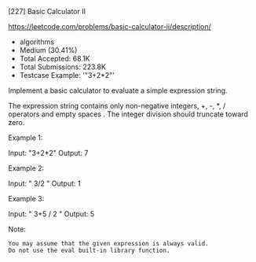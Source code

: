 [227] Basic Calculator II  

https://leetcode.com/problems/basic-calculator-ii/description/

* algorithms
* Medium (30.41%)
* Total Accepted:    68.1K
* Total Submissions: 223.8K
* Testcase Example:  '"3+2*2"'

Implement a basic calculator to evaluate a simple expression string.

The expression string contains only non-negative integers, +, -, *, / operators and empty spaces  . The integer division should truncate toward zero.

Example 1:


Input: "3+2*2"
Output: 7


Example 2:


Input: " 3/2 "
Output: 1

Example 3:


Input: " 3+5 / 2 "
Output: 5


Note:


	You may assume that the given expression is always valid.
	Do not use the eval built-in library function.


